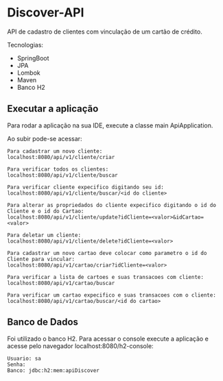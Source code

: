 # Discover-API

API de cadastro de clientes com vinculação de um cartão de crédito.

Tecnologias:

* SpringBoot
* JPA
* Lombok
* Maven
* Banco H2

## Executar a aplicação

Para rodar a aplicação na sua IDE, execute a classe main ApiApplication.

Ao subir pode-se acessar:

```
Para cadastrar um novo cliente:
localhost:8080/api/v1/cliente/criar

Para verificar todos os clientes:
localhost:8080/api/v1/cliente/buscar

Para verificar cliente expecifico digitando seu id:
localhost:8080/api/v1/cliente/buscar/<id do cliente>

Para alterar as propriedados do cliente expecifico digitando o id do Cliente e o id do Cartao:
localhost:8080/api/v1/cliente/update?idCliente=<valor>&idCartao=<valor>

Para deletar um cliente:
localhost:8080/api/v1/cliente/delete?idCliente=<valor>

Para cadastrar um novo cartao deve colocar como parametro o id do Cliente para vincular:
localhost:8080/api/v1/cartao/criar?idCliente=<valor>

Para verificar a lista de cartoes e suas transacoes com cliente:
localhost:8080/api/v1/cartao/buscar

Para verificar um cartao expecifico e suas transacoes com o cliente:
localhost:8080/api/v1/cartao/buscar/<id do cartao>
```

## Banco de Dados

Foi utilizado o banco H2. Para acessar o console execute a aplicação e acesse pelo navegador localhost:8080/h2-console:

```
Usuario: sa
Senha: 
Banco: jdbc:h2:mem:apiDiscover
```
